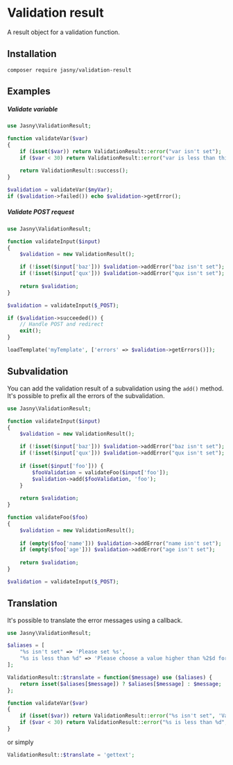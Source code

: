 Validation result
=================

A result object for a validation function.

## Installation

    composer require jasny/validation-result

## Examples

##### Validate variable

```php
use Jasny\ValidationResult;

function validateVar($var)
{
    if (isset($var)) return ValidationResult::error("var isn't set");
    if ($var < 30) return ValidationResult::error("var is less than thirty");
    
    return ValidationResult::success();
}

$validation = validateVar($myVar);
if ($validation->failed()) echo $validation->getError();
```

##### Validate POST request

```php
use Jasny\ValidationResult;

function validateInput($input)
{
    $validation = new ValidationResult();

    if (!isset($input['baz'])) $validation->addError("baz isn't set");
    if (!isset($input['qux'])) $validation->addError("qux isn't set");
  
    return $validation;
}

$validation = validateInput($_POST);

if ($validation->succeeded()) {
    // Handle POST and redirect
    exit();
}

loadTemplate('myTemplate', ['errors' => $validation->getErrors()]);
```

## Subvalidation
You can add the validation result of a subvalidation using the `add()` method. It's possible to prefix all the errors
of the subvalidation.

```php
use Jasny\ValidationResult;

function validateInput($input)
{
    $validation = new ValidationResult();

    if (!isset($input['baz'])) $validation->addError("baz isn't set");
    if (!isset($input['qux'])) $validation->addError("qux isn't set");
  
    if (isset($input['foo'])) {
        $fooValidation = validateFoo($input['foo']);
        $validation->add($fooValidation, 'foo');
    }
  
    return $validation;
}

function validateFoo($foo)
{
    $validation = new ValidationResult();
    
    if (empty($foo['name'])) $validation->addError("name isn't set");
    if (empty($foo['age'])) $validation->addError("age isn't set");
    
    return $validation;
}

$validation = validateInput($_POST);
```

## Translation

It's possible to translate the error messages using a callback.

```php
use Jasny\ValidationResult;

$aliases = [
    "%s isn't set" => 'Please set %s',
    "%s is less than %d" => 'Please choose a value higher than %2$d for %1$s'
];

ValidationResult::$translate = function($message) use ($aliases) {
    return isset($aliases[$message]) ? $aliases[$message] : $message;
};

function validateVar($var)
{
    if (isset($var)) return ValidationResult::error("%s isn't set", 'Var');
    if ($var < 30) return ValidationResult::error("%s is less than %d", 'Var', 30);
}
```

or simply

```php
ValidationResult::$translate = 'gettext';
```
